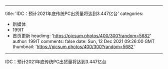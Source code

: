 
---
title: 'IDC：预计2021年底传统PC出货量将达到3.447亿台'
categories: 
 - 新媒体
 - 199IT
 - 首页更新
headimg: 'https://picsum.photos/400/300?random=5682'
author: 199IT
comments: false
date: Sun, 12 Dec 2021 09:26:00 GMT
thumbnail: 'https://picsum.photos/400/300?random=5682'
---

<div>   
IDC：预计2021年底传统PC出货量将达到3.447亿台  
</div>
            